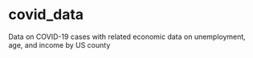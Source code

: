 # covid_data
Data on COVID-19 cases with related economic data on unemployment, age, and income by US county
